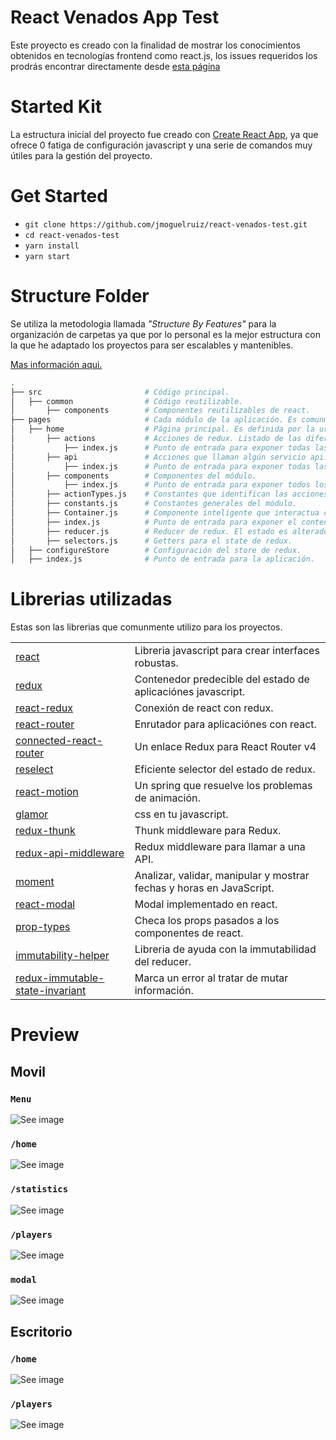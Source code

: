 # React Venados App Test

Este proyecto es creado con la finalidad de mostrar los conocimientos obtenidos en tecnologías frontend como react.js, los issues requeridos los prodrás encontrar directamente desde [esta página](https://bitbucket.org/dacodes/pruebas/src/master/Android/) 


# Started Kit

La estructura inicial del proyecto fue creado con [Create React App](https://github.com/facebook/create-react-app), ya que ofrece 0 fatiga de configuración javascript y una serie de comandos muy útiles para la gestión del proyecto.

# Get Started

* `git clone https://github.com/jmoguelruiz/react-venados-test.git`
* `cd react-venados-test`
* `yarn install`
* `yarn start`

# Structure Folder

Se utiliza la metodologia llamada _"Structure By Features"_ para la organización de carpetas ya que por lo personal es la mejor estructura con la que he adaptado los proyectos para ser escalables y mantenibles. 

[Mas información aqui.]([https://jaysoo.ca/2016/02/28/organizing-redux-application/])

```bash
.
├── src                       # Código principal.
│   ├── common                # Código reutilizable.
│       ├── components        # Componentes reutilizables de react.
├── pages                     # Cada módulo de la aplicación. Es comunmente definida por la direccion de react/router.
│   ├── home                  # Página principal. Es definida por la url por ejemplo "http://miweb.com/home".
│       ├── actions           # Acciones de redux. Listado de las diferentes acciones que pueden ocurrir en la aplicación.
│           ├── index.js      # Punto de entrada para exponer todas las acciones.
│       ├── api               # Acciones que llaman algún servicio api.
│           ├── index.js      # Punto de entrada para exponer todas las acciones.
│       ├── components        # Componentes del módulo.
│           ├── index.js      # Punto de entrada para exponer todos los componentes.
│       ├── actionTypes.js    # Constantes que identifican las acciones a realizar.
│       ├── constants.js      # Constantes generales del módulo.
│       ├── Container.js      # Componente inteligente que interactua con redux.
│       ├── index.js          # Punto de entrada para exponer el contenido de la página (acciones, reducer, Container, etc).
│       ├── reducer.js        # Reducer de redux. El estado es alterado aqui dependiendo de las acciones.
│       ├── selectors.js      # Getters para el state de redux.
│   ├── configureStore        # Configuración del store de redux.
│   ├── index.js              # Punto de entrada para la aplicación.
```

# Librerias utilizadas

Estas son las librerias que comunmente utilizo para los proyectos.

|               |               |              
| ------------- | ------------- 
| [react](https://reactjs.org/) | Libreria javascript para crear interfaces robustas.
| [redux](https://es.redux.js.org/) | Contenedor predecible del estado de aplicaciónes javascript.
| [react-redux](https://github.com/reduxjs/react-redux) | Conexión de react con redux.
| [react-router](https://github.com/ReactTraining/react-router) | Enrutador para aplicaciónes con react.
| [connected-react-router](https://github.com/supasate/connected-react-router) | Un enlace Redux para React Router v4
| [reselect](https://github.com/reduxjs/reselect) | Eficiente selector del estado de redux.
| [react-motion](https://github.com/chenglou/react-motion) | Un spring que resuelve los problemas de animación.
| [glamor](https://github.com/threepointone/glamor) | css en tu javascript.
| [redux-thunk](https://github.com/reduxjs/redux-thunk) | Thunk middleware para Redux.
| [redux-api-middleware](https://github.com/agraboso/redux-api-middleware) | Redux middleware para llamar a una API.
| [moment](https://momentjs.com/) | Analizar, validar, manipular y mostrar fechas y horas en JavaScript.
| [react-modal](https://github.com/reactjs/react-modal) | Modal implementado en react.
| [prop-types](https://github.com/facebook/prop-types) | Checa los props pasados a los componentes de react.
| [immutability-helper](https://github.com/kolodny/immutability-helper) | Libreria de ayuda con la immutabilidad del reducer.
| [redux-immutable-state-invariant](https://github.com/leoasis/redux-immutable-state-invariant) | Marca un error al tratar de mutar información.


# Preview

## Movil

### `Menu`
![See image](https://drive.google.com/uc?export=view&id=1klC8YU6r46sVIihlAgYZwLyU0W7GBBr0)

### `/home`
![See image](https://drive.google.com/uc?export=view&id=1IDDMh81WDeTOczFmZKplxzBliHFVWhib)

### `/statistics`
![See image](https://drive.google.com/uc?export=view&id=1cVuB6P6Bt6Z-bHQvwJ6ESeAMJwxhqj5T)

### `/players`
![See image](https://drive.google.com/uc?export=view&id=10PngCVxcirlcMSOb51GbmREgVYB8YLwL)

### `modal`
![See image](https://drive.google.com/uc?export=view&id=1wPt2cZWh52Ex4cYi5FJP4n33WUIhe1-z)



## Escritorio

### `/home`
![See image](https://drive.google.com/uc?export=view&id=17V_Hml27CWpOnRokuxYyxQ13mHEet07g)

### `/players`
![See image](https://drive.google.com/uc?export=view&id=1MgyYDL_D-dgubK2C42ttLAjO8Tb0Jy0m)
